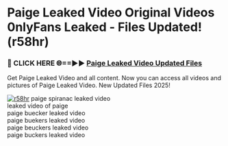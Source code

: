 # Paige Leaked Video Original Videos 0nlyFans Leaked - Files Updated! (r58hr)

<h3>🔴 CLICK HERE 🌐==►► <a href="https://tinyurl.com/4seja8ks" rel="nofollow">Paige Leaked Video Updated Files</a></h3>

Get Paige Leaked Video and all content. Now you can access all videos and pictures of Paige Leaked Video. New Updated Files 2025!

[![r58hr](https://i.imgur.com/EWjZXRe.gif)](https://tinyurl.com/4seja8ks)
paige spiranac leaked video<br>
leaked video of paige<br>
paige buecker leaked video<br>
paige buekers leaked video<br>
paige beuckers leaked video<br>
paige buckers leaked video